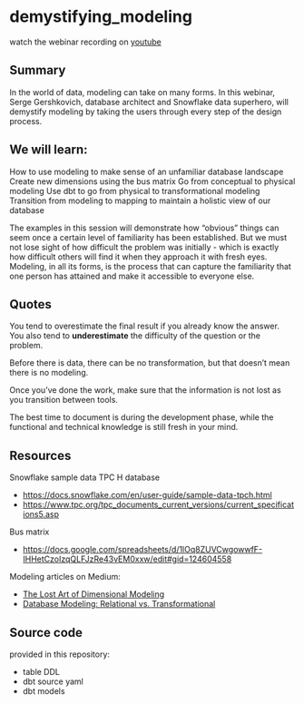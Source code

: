 # demystifying_modeling
watch the webinar recording on [youtube](https://www.youtube.com/watch?v=1ELZnjeX4dM) 



## Summary
In the world of data, modeling can take on many forms. In this webinar, Serge Gershkovich, database architect and Snowflake data superhero, will demystify modeling by taking the users through every step of the design process. 

## We will learn: 
How to use modeling to make sense of an unfamiliar database landscape
Create new dimensions using the bus matrix
Go from conceptual to physical modeling
Use dbt to go from physical to transformational modeling 
Transition from modeling to mapping to maintain a holistic view of our database

The examples in this session will demonstrate how “obvious” things can seem once a certain level of familiarity has been established. But we must not lose sight of how difficult the problem was initially - which is exactly how difficult others will find it when they approach it with fresh eyes. Modeling, in all its forms, is the process that can capture the familiarity that one person has attained and make it accessible to everyone else. 


## Quotes
You tend to overestimate the final result if you already know the answer. You also tend to **underestimate** the difficulty of the question or the problem.

Before there is data, there can be no transformation, but that doesn’t mean there is no modeling. 

Once you’ve done the work, make sure that the information is not lost as you transition between tools. 

The best time to document is during the development phase, while the functional and technical knowledge is still fresh in your mind. 


## Resources
Snowflake sample data TPC H database 
* https://docs.snowflake.com/en/user-guide/sample-data-tpch.html 
* https://www.tpc.org/tpc_documents_current_versions/current_specifications5.asp 

Bus matrix
* https://docs.google.com/spreadsheets/d/1lOq8ZUVCwgowwfF-IHHetCzoIzqQLFJzRe43vEM0xxw/edit#gid=124604558 

Modeling articles on Medium:
* [The Lost Art of Dimensional Modeling](https://medium.com/sqldbm/the-lost-art-of-dimensional-modeling-13848db41637 )
* [Database Modeling: Relational vs. Transformational](https://medium.com/sqldbm/database-modeling-relational-vs-transformational-be7b131ec73b )

## Source code
provided in this repository:
* table DDL
* dbt source yaml
* dbt models


